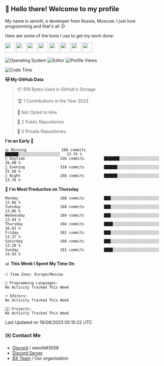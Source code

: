## :wave: Hello there! Welcome to my profile

My name is xenolit, a developer from Russia, Moscow. I just love programming and that's all :D

Here are some of the tools I use to get my work done:

<kbd><img height="32" src="https://img.icons8.com/color/2x/jetbrains.png"></kbd>
<kbd><img height="32" src="https://img.icons8.com/color/2x/pycharm.png"></kbd>
<kbd><img height="32" src="https://img.icons8.com/color/2x/intellij-idea.png"></kbd>
<kbd><img height="32" src="https://img.icons8.com/color/2x/visual-studio.png"></kbd>
<kbd><img height="32" src="https://img.icons8.com/color/2x/git.png"></kbd>
<kbd><img height="32" src="https://img.icons8.com/fluent/2x/console.png"></kbd>
<a href="?#gh-light-mode-only"><kbd><img height="32" src="https://img.icons8.com/metro/2x/mysql.png"></kbd></a>
<a href="?#gh-dark-mode-only"><kbd><img height="32" src="https://img.icons8.com/FFFFFF/metro/2x/mysql.png"></kbd></a>

![Operating System](https://img.shields.io/badge/OS-Mac%20OS%20-informational?style=for-the-badge&logo=MacOS&logoColor=white&color=007ec6)
![Editor](https://img.shields.io/badge/Editor-JetBrains%20IDEs-informational?style=for-the-badge&logo=JetBrains&logoColor=white&color=007ec6)
![Profile Views](https://komarev.com/ghpvc/?username=Xenolit&color=blue&style=for-the-badge)

<!--START_SECTION:waka-->
![Code Time](http://img.shields.io/badge/Code%20Time-3%20hrs%2017%20mins-blue)

**🐱 My GitHub Data** 

> 📦 619 Bytes Used in GitHub's Storage 
 > 
> 🏆 1 Contributions in the Year 2023
 > 
> 🚫 Not Opted to Hire
 > 
> 📜 2 Public Repositories 
 > 
> 🔑 0 Private Repositories 
 > 
**I'm an Early 🐤** 

```text
🌞 Morning                288 commits         ██████░░░░░░░░░░░░░░░░░░░   23.76 % 
🌆 Daytime                326 commits         ███████░░░░░░░░░░░░░░░░░░   26.90 % 
🌃 Evening                310 commits         ██████░░░░░░░░░░░░░░░░░░░   25.58 % 
🌙 Night                  288 commits         ██████░░░░░░░░░░░░░░░░░░░   23.76 % 
```
📅 **I'm Most Productive on Thursday** 

```text
Monday                   168 commits         ███░░░░░░░░░░░░░░░░░░░░░░   13.86 % 
Tuesday                  168 commits         ███░░░░░░░░░░░░░░░░░░░░░░   13.86 % 
Wednesday                169 commits         ███░░░░░░░░░░░░░░░░░░░░░░   13.94 % 
Thursday                 204 commits         ████░░░░░░░░░░░░░░░░░░░░░   16.83 % 
Friday                   162 commits         ███░░░░░░░░░░░░░░░░░░░░░░   13.37 % 
Saturday                 160 commits         ███░░░░░░░░░░░░░░░░░░░░░░   13.20 % 
Sunday                   181 commits         ████░░░░░░░░░░░░░░░░░░░░░   14.93 % 
```


📊 **This Week I Spent My Time On** 

```text
🕑︎ Time Zone: Europe/Moscow

💬 Programming Languages: 
No Activity Tracked This Week

🔥 Editors: 
No Activity Tracked This Week

🐱‍💻 Projects: 
No Activity Tracked This Week
```


 Last Updated on 16/08/2023 05:10:22 UTC
<!--END_SECTION:waka-->

### ✉️ Contact Me

- [Discord](https://discord.com/users/599601404746792976) / xenolit#3058
- [Discord Server](https://discord.gg/p7cxhw7E2M)
- [BX Team](https://github.com/BX-Team) / Our organization
